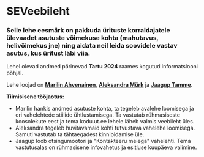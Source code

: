 # SEVeebileht
### Selle lehe eesmärk on pakkuda ürituste korraldajatele ülevaadet asutuste võimekuse kohta (mahutavus, helivõimekus jne) ning aidata neil leida soovidele vastav asutus, kus üritust läbi viia. 
Lehel olevad andmed pärinevad **Tartu 2024** raames kogutud informatsiooni põhjal. 

Lehe loojad on **[Marilin Ahvenainen](https://github.com/MarilinAhvenainen)**, **[Aleksandra Mürk](https://github.com/aleksandramyrk)** ja **[Jaagup Tamme](https://github.com/jaaguptamme)**.

**Tiimisisene tööjaotus:**
* Marilin hankis andmed asutuste kohta, ta tegeleb avalehe loomisega ja eri vahelehtede stiilide ühtlustamisega. Ta vastutab rühmasiseste koosolekute eest ja tema kodu.ut.ee lehele läheb valmis veebileht üles.
* Aleksandra tegeleb huvitavamaid kohti tutvustava vahelehe loomisega. Samuti vastutab ta tähtaegadest kinnipidamise üle.
* Jaagup loob otsingumootori ja "Kontakteeru meiega" vahelehti. Tema vastutusalas on rühmasisene infovahetus ja esitluse kuupäeva valimine.
